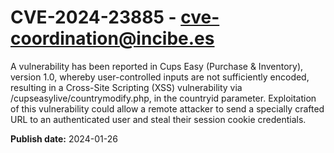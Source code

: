 # CVE-2024-23885 - cve-coordination@incibe.es

A vulnerability has been reported in Cups Easy (Purchase & Inventory), version 1.0, whereby user-controlled inputs are not sufficiently encoded, resulting in a Cross-Site Scripting (XSS) vulnerability via /cupseasylive/countrymodify.php, in the countryid parameter. Exploitation of this vulnerability could allow a remote attacker to send a specially crafted URL to an authenticated user and steal their session cookie credentials.

**Publish date:** 2024-01-26
